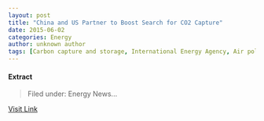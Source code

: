 ```yaml
---
layout: post
title: "China and US Partner to Boost Search for CO2 Capture"
date: 2015-06-02
categories: Energy
author: unknown author
tags: [Carbon capture and storage, International Energy Agency, Air pollution, Energy, Climatology, Future problems, Natural environment, Sustainable development, Nature, Global environmental issues, Climate change]
---
```





#### Extract
>Filed under: Energy News...



[Visit Link](http://rss.sciam.com/~r/sciam/alternative-energy-technology/~3/8l8Z4DlEI1g/)


